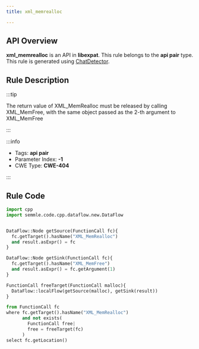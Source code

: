 ```yaml
---
title: xml_memrealloc

---
```



## API Overview
**xml_memrealloc** is an API in **libexpat**. This rule belongs to the **api pair** type. This rule is generated using [ChatDetector](../../tools/ChatDetector).
## Rule Description

:::tip

The return value of XML_MemRealloc must be released by calling XML_MemFree, with the same object passed as the 2-th argument to XML_MemFree

:::

:::info

- Tags: **api pair**
- Parameter Index: **-1**
- CWE Type: **CWE-404**

:::

## Rule Code
```python
import cpp
import semmle.code.cpp.dataflow.new.DataFlow


DataFlow::Node getSource(FunctionCall fc){
  fc.getTarget().hasName("XML_MemRealloc")
  and result.asExpr() = fc
}

DataFlow::Node getSink(FunctionCall fc){
  fc.getTarget().hasName("XML_MemFree")
  and result.asExpr() = fc.getArgument(1)
}

FunctionCall freeTarget(FunctionCall malloc){
  DataFlow::localFlow(getSource(malloc), getSink(result))
}

from FunctionCall fc
where fc.getTarget().hasName("XML_MemRealloc")
      and not exists(
        FunctionCall free| 
        free = freeTarget(fc)
      )
select fc.getLocation()

```
